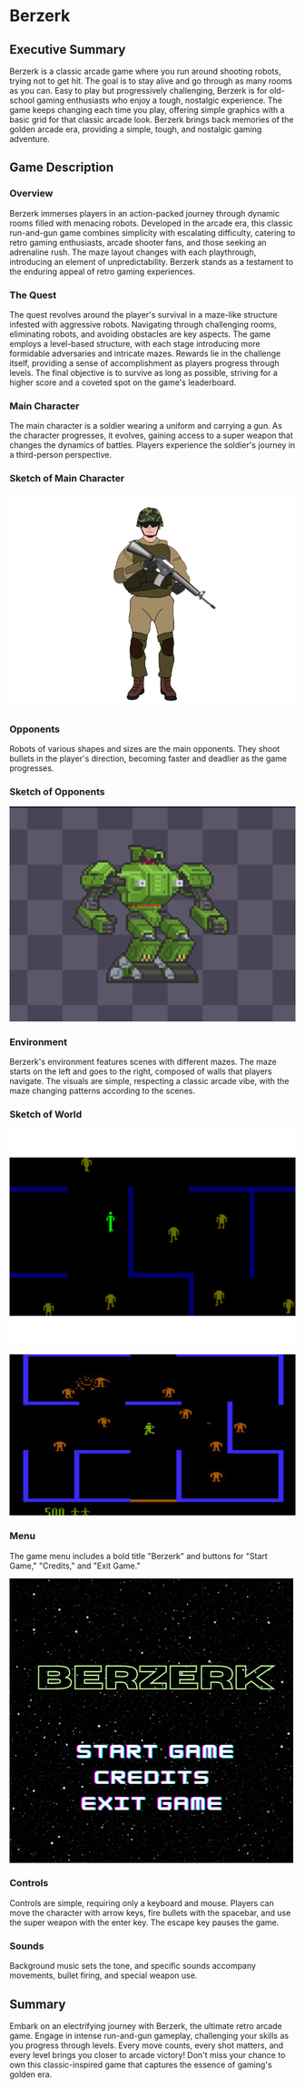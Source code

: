 # Berzerk

## Executive Summary

Berzerk is a classic arcade game where you run around shooting robots, trying not to get hit. The goal is to stay alive and go through as many rooms as you can. Easy to play but progressively challenging, Berzerk is for old-school gaming enthusiasts who enjoy a tough, nostalgic experience. The game keeps changing each time you play, offering simple graphics with a basic grid for that classic arcade look. Berzerk brings back memories of the golden arcade era, providing a simple, tough, and nostalgic gaming adventure.

## Game Description

### Overview

Berzerk immerses players in an action-packed journey through dynamic rooms filled with menacing robots. Developed in the arcade era, this classic run-and-gun game combines simplicity with escalating difficulty, catering to retro gaming enthusiasts, arcade shooter fans, and those seeking an adrenaline rush. The maze layout changes with each playthrough, introducing an element of unpredictability. Berzerk stands as a testament to the enduring appeal of retro gaming experiences.

### The Quest

The quest revolves around the player's survival in a maze-like structure infested with aggressive robots. Navigating through challenging rooms, eliminating robots, and avoiding obstacles are key aspects. The game employs a level-based structure, with each stage introducing more formidable adversaries and intricate mazes. Rewards lie in the challenge itself, providing a sense of accomplishment as players progress through levels. The final objective is to survive as long as possible, striving for a higher score and a coveted spot on the game's leaderboard.

### Main Character

The main character is a soldier wearing a uniform and carrying a gun. As the character progresses, it evolves, gaining access to a super weapon that changes the dynamics of battles. Players experience the soldier's journey in a third-person perspective.

### Sketch of Main Character

![Sketch of Main Character](https://github.com/Aurelio088/Berzerk/blob/main/img/sketch_Soldier.png)


### Opponents

Robots of various shapes and sizes are the main opponents. They shoot bullets in the player's direction, becoming faster and deadlier as the game progresses.

### Sketch of Opponents

![Sketch of Opponents](https://github.com/Aurelio088/Berzerk/blob/main/img/Sketchs.png)

### Environment

Berzerk's environment features scenes with different mazes. The maze starts on the left and goes to the right, composed of walls that players navigate. The visuals are simple, respecting a classic arcade vibe, with the maze changing patterns according to the scenes.

### Sketch of World

![Sketch of World](https://github.com/Aurelio088/Berzerk/blob/main/img/sketch_background.png)

![Sketch of World 2](https://github.com/Aurelio088/Berzerk/blob/main/img/sketch_background2.png)

### Menu

The game menu includes a bold title "Berzerk" and buttons for "Start Game," "Credits," and "Exit Game."

![Sketch of Menu](https://github.com/Aurelio088/Berzerk/blob/main/img/Berzerk%20Sketch%20Menu.png)

### Controls

Controls are simple, requiring only a keyboard and mouse. Players can move the character with arrow keys, fire bullets with the spacebar, and use the super weapon with the enter key. The escape key pauses the game.

### Sounds

Background music sets the tone, and specific sounds accompany movements, bullet firing, and special weapon use.

## Summary

Embark on an electrifying journey with Berzerk, the ultimate retro arcade game. Engage in intense run-and-gun gameplay, challenging your skills as you progress through levels. Every move counts, every shot matters, and every level brings you closer to arcade victory! Don't miss your chance to own this classic-inspired game that captures the essence of gaming's golden era.

